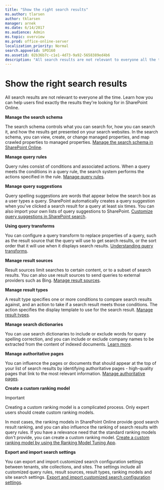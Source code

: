```yaml
---
title: "Show the right search results"
ms.author: tlarsen
author: tklarsen
manager: arnek
ms.date: 6/14/2017
ms.audience: Admin
ms.topic: overview
ms.prod: office-online-server
localization_priority: Normal
search.appverid: SPO160
ms.assetid: 02b36b7c-c1e1-4d73-9a92-5658389ed4b6
description: "All search results are not relevant to everyone all the time. Learn how you can help users find exactly the results they're looking for in SharePoint Online."
---
```


# Show the right search results

All search results are not relevant to everyone all the time. Learn how you can help users find exactly the results they're looking for in SharePoint Online. 
  
 **Manage the search schema**
  
The search schema controls what you can search for, how you can search it, and how the results get presented on your search websites. In the search schema, you can view, create, or change managed properties, and map crawled properties to managed properties. [Manage the search schema in SharePoint Online](https://support.office.com/article/d4fab46d-ba41-4c03-9d4c-32b5b33198b6).
  
 **Manage query rules**
  
Query rules consist of conditions and associated actions. When a query meets the conditions in a query rule, the search system performs the actions specified in the rule. [Manage query rules](https://support.office.com/article/53556bb4-3625-490b-aa89-1223e3d4ce3f).
  
 **Manage query suggestions**
  
Query spelling suggestions are words that appear below the search box as a user types a query. SharePoint automatically creates a query suggestion when you've clicked a search result for a query at least six times. You can also import your own lists of query suggestions to SharePoint. [Customize query suggestions in SharePoint search](https://support.office.com/article/9ef0f859-3b92-41e9-b393-cb43d6094c7b).
  
 **Using query transforms**
  
You can configure a query transform to replace properties of a query, such as the result source that the query will use to get search results, or the sort order that it will use when it displays search results. [Understanding query transforms](https://support.office.com/article/b31631a5-0c1f-436e-8061-fd807bb96ae1).
  
 **Manage result sources**
  
Result sources limit searches to certain content, or to a subset of search results. You can also use result sources to send queries to external providers such as Bing. [Manage result sources](https://support.office.com/article/fd8d6ac6-c5d0-454d-80a9-51580902b25d).
  
 **Manage result types**
  
A result type specifies one or more conditions to compare search results against, and an action to take if a search result meets those conditions. The action specifies the display template to use for the search result. [Manage result types](https://support.office.com/article/ceccf561-e82c-495c-bf3e-b3f006ae9c8c).
  
 **Manage search dictionaries**
  
You can use search dictionaries to include or exclude words for query spelling correction, and you can include or exclude company names to be extracted from the content of indexed documents. [Learn more](manage-search-dictionaries.md).
  
 **Manage authoritative pages**
  
You can influence the pages or documents that should appear at the top of your list of search results by identifying authoritative pages - high-quality pages that link to the most relevant information. [Manage authoritative pages](https://support.office.com/article/68429de6-7c7b-455c-a90a-2afaa3444647).
  
 **Create a custom ranking model**
  
> [!IMPORTANT]
>  Creating a custom ranking model is a complicated process. Only expert users should create custom ranking models. 
  
In most cases, the ranking models in SharePoint Online provide good search result ranking, and you can also influence the ranking of search results with query rules. If you have a relevance need that the standard ranking models don't provide, you can create a custom ranking model. [Create a custom ranking model by using the Ranking Model Tuning App](https://support.office.com/article/345be622-2f63-450c-bd65-869ce830b7c1).
  
 **Export and import search settings**
  
You can export and import customized search configuration settings between tenants, site collections, and sites. The settings include all customized query rules, result sources, result types, ranking models and site search settings. [Export and import customized search configuration settings](https://support.office.com/article/b136a278-d302-4dc4-84b9-80287c59afdf).
  

